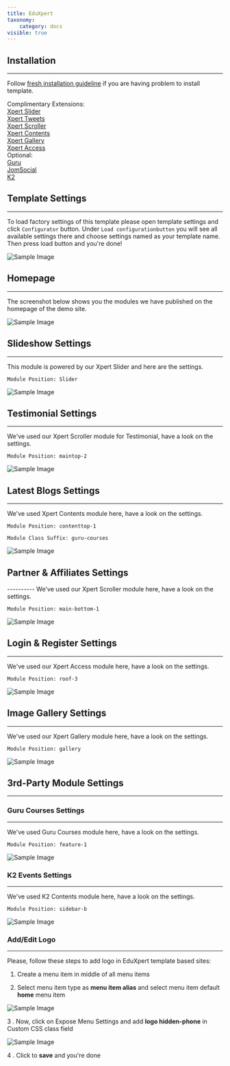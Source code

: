 ```yaml
---
title: EduXpert
taxonomy:
    category: docs
visible: true
---
```


<h2>Installation</h2>

----------
Follow [fresh installation guideline](http://www.themexpert.com/documentation/expose-framework/getting-started) if you are having problem to install template.


<div class="row">
	<div class="col-md-6">
		<div class="panel panel-primary">
  <!-- Default panel contents -->
  <div class="panel-heading">Complimentary Extensions:</div>

  <!-- List group -->
  <div class="list-group">
    <div><a  class="list-group-item" href="http://www.themexpert.com/joomla-extensions/xpert-slider">Xpert Slider</a></div>
    <div><a class="list-group-item" href="http://www.themexpert.com/joomla-extensions/xpert-tweets">Xpert Tweets</a></div>
    <div><a class="list-group-item" href="http://www.themexpert.com/joomla-extensions/xpert-scroller">Xpert Scroller</a></div>
    <div><a class="list-group-item" href="http://www.themexpert.com/joomla-extensions/xpert-contents">Xpert Contents</a></div>
    <div><a class="list-group-item" href="http://www.themexpert.com/joomla-extensions/xpert-gallery">Xpert Gallery</a></div>
    <div><a class="list-group-item" href="http://www.themexpert.com/joomla-extensions/xpert-access">Xpert Access</a></div>
  </div>
</div>
	</div>
	<div class="col-md-6">
		<div class="panel panel-default">
  <!-- Default panel contents -->
  <div class="panel-heading">Optional:</div>
  <!-- List group -->
  <div class="list-group">
    <div><a class="list-group-item" href="http://guru.ijoomla.com">Guru</a></div>
    <div><a class="list-group-item" href="http://jomsocial.com">JomSocial</a></div>
    <div><a class="list-group-item" href="http://getk2.org">K2</a></div>
  </div>
</div>
	</div>
</div>
<h2>Template Settings</h2>

----------
To load factory settings of this template please open template settings and click `Configurator` button. Under `Load configurationbutton` you will see all available settings there and choose settings named as your template name. Then press load button and you're done!

![Sample Image](load-configuration.png)

<h2>Homepage</h2>

----------
The screenshot below shows you the modules we have published on the homepage of the demo site.

![Sample Image](home.jpg)

<h2>Slideshow Settings</h2>

----------
This module is powered by our Xpert Slider and here are the settings.

```
Module Position: Slider
```

![Sample Image](xslider.jpg)

<h2>Testimonial Settings</h2>

----------
We've used our Xpert Scroller module for Testimonial, have a look on the settings.

```
Module Position: maintop-2
```

![Sample Image](xscroller-testimonial.jpg)

<h2>Latest Blogs Settings</h2>

----------
We've used Xpert Contents module here, have a look on the settings.

```
Module Position: contenttop-1
```
```
Module Class Suffix: guru-courses
```

![Sample Image](xcontents.jpg)

<h2>Partner & Affiliates Settings</h2>
----------
We've used our Xpert Scroller module here, have a look on the settings.

```
Module Position: main-bottom-1
```

![Sample Image](xscroller-partner.jpg)
<h2>Login & Register Settings</h2>

----------
We've used our Xpert Access module here, have a look on the settings.

```
Module Position: roof-3
```

![Sample Image](xaccess.jpg)

<h2>Image Gallery Settings</h2>


----------
We've used our Xpert Gallery module here, have a look on the settings.

```
Module Position: gallery
```

![Sample Image](xgallery.jpg)

<h2>3rd-Party Module Settings</h2>

----------
<h3>Guru Courses Settings</h3>

----------
We've used Guru Courses module here, have a look on the settings.

```
Module Position: feature-1
```

![Sample Image](guru-courses.jpg)


<h3>K2 Events Settings</h3>

----------
We've used K2 Contents module here, have a look on the settings.


```
Module Position: sidebar-b
```
![Sample Image](k2-content.jpg)

<h3>Add/Edit Logo</h3>

----------
Please, follow these steps to add logo in EduXpert template based sites:

1. Create a menu item in middle of all menu items
  
2. Select menu item type as __menu item alias__ and select menu item default __home__ menu item


![Sample Image](adding-logo-1.png)

3 . Now, click on Expose Menu Settings and add __logo hidden-phone__  in Custom CSS class field

![Sample Image](adding-logo-2.png)

4 . Click to __save__ and you're done
